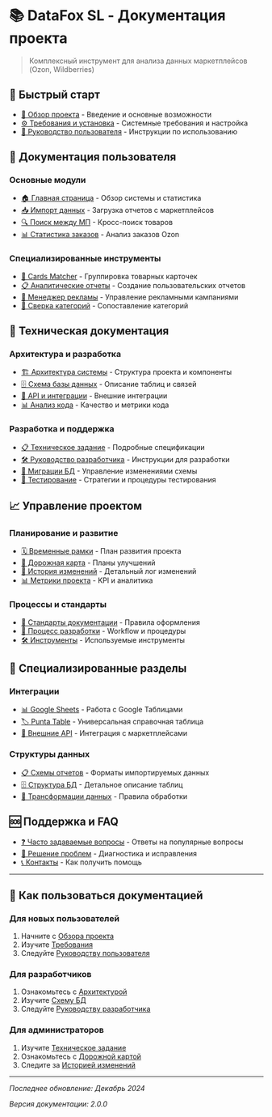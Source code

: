 # 📚 DataFox SL - Документация проекта

> Комплексный инструмент для анализа данных маркетплейсов (Ozon, Wildberries)

## 🚀 Быстрый старт

- [📖 Обзор проекта](overview.md) - Введение и основные возможности  
- [⚙️ Требования и установка](requirements.md) - Системные требования и настройка
- [👤 Руководство пользователя](user-guides/README.md) - Инструкции по использованию

## 📖 Документация пользователя

### Основные модули
- [🏠 Главная страница](user-guides/home-dashboard.md) - Обзор системы и статистика
- [📥 Импорт данных](user-guides/data-import.md) - Загрузка отчетов с маркетплейсов
- [🔍 Поиск между МП](user-guides/cross-marketplace-search.md) - Кросс-поиск товаров
- [📊 Статистика заказов](user-guides/order-statistics.md) - Анализ заказов Ozon

### Специализированные инструменты
- [🔗 Cards Matcher](user-guides/cards-matcher.md) - Группировка товарных карточек
- [📋 Аналитические отчеты](user-guides/analytic-reports.md) - Создание пользовательских отчетов
- [🎯 Менеджер рекламы](user-guides/advertising-manager.md) - Управление рекламными кампаниями
- [🔄 Сверка категорий](user-guides/category-comparison.md) - Сопоставление категорий

## 🔧 Техническая документация

### Архитектура и разработка
- [🏗️ Архитектура системы](technical/architecture.md) - Структура проекта и компоненты
- [🗄️ Схема базы данных](data-structures/schemas/db_schema.md) - Описание таблиц и связей
- [🔄 API и интеграции](technical/integrations.md) - Внешние интеграции
- [📊 Анализ кода](technical/code-analysis.md) - Качество и метрики кода

### Разработка и поддержка
- [📋 Техническое задание](technical/specifications.md) - Подробные спецификации
- [🛠️ Руководство разработчика](technical/development.md) - Инструкции для разработки
- [🔄 Миграции БД](technical/migrations.md) - Управление изменениями схемы
- [🧪 Тестирование](technical/testing.md) - Стратегии и процедуры тестирования

## 📈 Управление проектом

### Планирование и развитие
- [🗓️ Временные рамки](project-management/planning/timeline.md) - План развития проекта
- [🎯 Дорожная карта](project-management/planning/improvement-roadmap.md) - Планы улучшений
- [📝 История изменений](project-management/changelog.md) - Детальный лог изменений
- [📊 Метрики проекта](project-management/metrics.md) - KPI и аналитика

### Процессы и стандарты  
- [📝 Стандарты документации](project-management/doc-standards.md) - Правила оформления
- [🔄 Процесс разработки](project-management/development-process.md) - Workflow и процедуры
- [🛠️ Инструменты](project-management/tools.md) - Используемые инструменты

## 🎯 Специализированные разделы

### Интеграции
- [📊 Google Sheets](integrations/external/google-sheets-integration.md) - Работа с Google Таблицами
- [🏷️ Punta Table](data-structures/universal-punta-table.md) - Универсальная справочная таблица
- [🔗 Внешние API](integrations/external-apis.md) - Интеграция с маркетплейсами

### Структуры данных
- [📋 Схемы отчетов](data-structures/schemas/mp_reports_schema.md) - Форматы импортируемых данных
- [🗄️ Структура БД](data-structures/schemas/db_schema.md) - Детальное описание таблиц
- [🔄 Трансформации данных](data-structures/data-transformations.md) - Правила обработки

## 🆘 Поддержка и FAQ

- [❓ Часто задаваемые вопросы](support/faq.md) - Ответы на популярные вопросы
- [🐛 Решение проблем](support/troubleshooting.md) - Диагностика и исправления
- [📞 Контакты](support/contacts.md) - Как получить помощь

---

## 📝 Как пользоваться документацией

### Для новых пользователей
1. Начните с [Обзора проекта](overview.md)
2. Изучите [Требования](requirements.md)
3. Следуйте [Руководству пользователя](user-guides/README.md)

### Для разработчиков
1. Ознакомьтесь с [Архитектурой](technical/architecture.md)
2. Изучите [Схему БД](technical/database-schema.md)
3. Следуйте [Руководству разработчика](technical/development.md)

### Для администраторов
1. Изучите [Техническое задание](technical/specifications.md)
2. Ознакомьтесь с [Дорожной картой](project-management/roadmap.md)
3. Следите за [Историей изменений](CHANGELOG.md)

---

*Последнее обновление: Декабрь 2024*

*Версия документации: 2.0.0* 